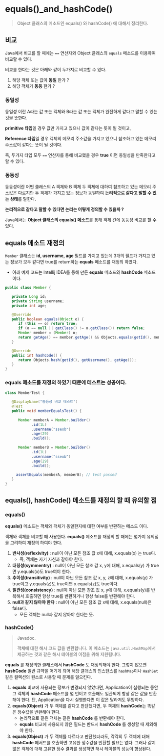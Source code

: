 # equals()_and_hashCode()

> Object 클래스의 메소드인 equals() 와 hashCode() 에 대해서 정리한다.
> 

## 비교

Java에서 비교를 할 때에는 `==` 연산자와 Object 클래스의 `equals` 메소드를 이용하여 비교할 수 있다.

비교를 한다는 것은 아래와 같이 두가지로 비교할 수 있다.

1. 해당 객체 또는 값이 **동일** 한가 ?
2. 해당 객체가 **동등** 한가 ?

### 동일성

동일성 이란 A라는 값 또는 객체와 B라는 값 또는 객체가 완전하게 같다고 말할 수 있는 것을 뜻한다.

**primitive 타입**일 경우 값만 가지고 있으니 값이 같다는 뜻이 될 것이고, 

**Reference 타입**일 경우 객체의 메모리 주소값을 가지고 있으니 참조하고 있는 메모리 주소값이 같다는 뜻이 될 것이다.

즉, 두가지 타입 모두 `==` 연산자를 통해 비교했을 경우 **true** 이면 동일성을 만족한다고 할 수 있다.

### 동등성

동등성이란 어떤 클래스의 A 객체와 B 객체 두 객체에 대하여 참조하고 있는 메모리 주소값은 다르지만 두 객체가 가지고 있는 정보가 동일하여 **논리적으로 같다고 말할 수 있는 상태**를 말한다.

**논리적으로 같다고 말할 수 있다면 논리는 어떻게 정의할 수 있을까 ?** 

Java에서는 **Object 클래스의 equals() 메소드**를 통해 객체 간에 동등성 비교를 할 수 있다.

## equals 메소드 재정의

`Member` 클래스는 **id, username, age** 필드를 가지고 있는데 3개의 필드가 가지고 있는 정보가 모두 같다면 true를 return하는 **equals** 메소드를 재정의 하였다.

- 아래 예제 코드는 Intellij IDEA를 통해 만든 **equals** 메소드와 **hashCode** 메소드이다.

```java
public class Member {

   private Long id;
   private String username;
   private int age;

   @Override
   public boolean equals(Object o) {
      if (this == o) return true;
      if (o == null || getClass() != o.getClass()) return false;
      Member member = (Member) o;
      return getAge() == member.getAge() && Objects.equals(getId(), member.getId()) && Objects.equals(getUsername(), member.getUsername());
   }

   @Override
   public int hashCode() {
      return Objects.hash(getId(), getUsername(), getAge());
   }
}
```

### equals 메소드를 재정의 하였기 때문에 테스트는 성공이다.

```java
class MemberTest {

   @DisplayName("동등성 비교 테스트")
   @Test
   public void memberEqualsTest() {
   
      Member memberA = Member.builder()
            .id(1L)
            .username("sseob")
            .age(29)
            .build();
      
      Member memberB = Member.builder()
            .id(1L)
            .username("sseob")
            .age(29)
            .build();
   
     assertEquals(memberA, memberB); // test passed
   }
}
```

## equals(), hashCode() 메소드를 재정의 할 때 유의할 점

### equals()

**equals()** 메소드는 객체와 객체가 동일한지에 대한 여부를 반환하는 메소드 이다.

객체와 객체를 비교할 때 사용한다. **equals()** 메소드를 재정의 할 때에는 몇가지 유의점을 고려하여 재정의 하여야 한다.

1. **반사성(reflexivity)** : null이 아닌 모든 참조 값 x에 대해, x.equals(x) 는 true다. 
    - 즉, 객체는 자기 자신과 같아야 한다.
2. **대칭성(symmentry)** : null이 아닌 모든 참조 값 x, y에 대해, x.equals(y) 가 true면 y.equals(x)도 true여야 한다.
3. **추이성(transitivity)** : null이 아닌 모든 참조 값 x, y, z에 대해, x.equals(y) 가 true이고 y.equals(z)도 true이면 x.equals(z)도 true이다.
4. **일관성(consistency)** : null이 아닌 모든 참조 값 x, y에 대해, x.equals(y)를 반복해서 호출하면 항상 true를 반환하거나 항상 false를 반환해야 한다.
5. **null과 같지 않아야 한다** : null이 아닌 모든 참조 값 x에 대해, x.equals(null)은 false다.
    - 모든 객체는 null과 같지 않아야 한다는 뜻.

### hashCode()

> Javadoc.
>
> 객체에 대한 해시 코드 값을 반환합니다. 이 메소드는 `java.util.HashMap`에서 제공하는 것과 같은 해시 테이블의 이점을 위해 지원됩니다.

**equals** 를 재정의한 클래스에서 **hashCode** 도 재정의해야 한다. 그렇지 않으면 **hashCode** 일반 규약을 어기게 되어 해당 클래스의 인스턴스를 `hashMap`이나 `HashSet`같은 컬렉션의 원소로 사용할 때 문제를 일으킨다.

1. **equals** 비교에 사용되는 정보가 변경되지 않았다면, Application이 실행되는 동안 그 객체의 **hashCode** 메소드를 몇 번이고 호출해도 일관되게 항상 같은 값을 반환해야 한다. 단, Application을 다시 실행한다면 이 값은 달라져도 무방하다.
2. **equals(Object)** 가 두 객체를 같다고 판단했다면, 두 객체의 **hashCode**는 똑같은 정수값을 반환해야 한다.
    - 논리적으로 같은 객체는 같은 **hashCode** 를 반환해야 한다.
    - **equals** 비교에 사용되지 않은 필드는 반드시 **hashCode** 를 생성할 때 제외해야 한다.
3. **equals(Object)** 가 두 객체를 다르다고 판단했더라도, 각각의 두 객체에 대해 **hashCode** 메서드를 호출하면 고유한 정수값을 반환할 필요는 없다. 그러나 같지 않은 객체에 대해 고유한 정수 결과를 생성하면 해시 테이블의 성능이 향상된다.
